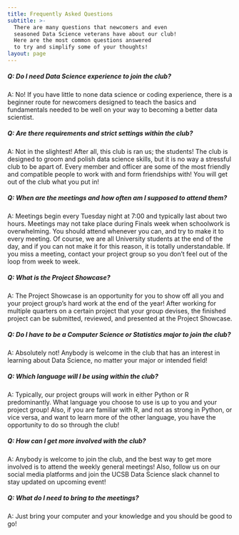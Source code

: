 ```yaml
---
title: Frequently Asked Questions
subtitle: >-
  There are many questions that newcomers and even
  seasoned Data Science veterans have about our club!
  Here are the most common questions answered
  to try and simplify some of your thoughts!
layout: page
---
```


##### Q: Do I need Data Science experience to join the club?

A: No! If you have little to none data science or coding experience, there is a beginner route for newcomers designed to teach the basics and fundamentals needed to be well on your way to becoming a better data scientist.

##### Q: Are there requirements and strict settings within the club?

A: Not in the slightest! After all, this club is ran us; the students! The club is designed to groom and polish data science skills, but it is no way a stressful club to be apart of. Every member and officer are some of the most friendly and compatible people to work with and form friendships with! You will get out of the club what you put in!

##### Q: When are the meetings and how often am I supposed to attend them?

A: Meetings begin every Tuesday night at 7:00 and typically last about two hours. Meetings may not take place during Finals week when schoolwork is overwhelming. You should attend whenever you can, and try to make it to every meeting. Of course, we are all University students at the end of the day, and if you can not make it for this reason, it is totally understandable. If you miss a meeting, contact your project group so you don’t feel out of the loop from week to week.

##### Q: What is the Project Showcase?

A: The Project Showcase is an opportunity for you to show off all you and your project group’s hard work at the end of the year! After working for multiple quarters on a certain project that your group devises, the finished project can be submitted, reviewed, and presented at the Project Showcase.

##### Q: Do I have to be a Computer Science or Statistics major to join the club?

A: Absolutely not! Anybody is welcome in the club that has an interest in learning about Data Science, no matter your major or intended field!

##### Q: Which language will I be using within the club?

A: Typically, our project groups will work in either Python or R predominantly. What language you choose to use is up to you and your project group! Also, if you are familiar with R, and not as strong in Python, or vice versa, and want to learn more of the other language, you have the opportunity to do so through the club!

##### Q: How can I get more involved with the club?

A: Anybody is welcome to join the club, and the best way to get more involved is to attend the weekly general meetings! Also, follow us on our social media platforms and join the UCSB Data Science slack channel to stay updated on upcoming event!

##### Q: What do I need to bring to the meetings?

A: Just bring your computer and your knowledge and you should be good to go!
